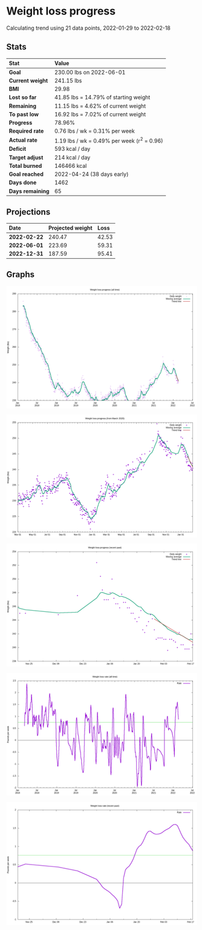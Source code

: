 # Weight loss progress

Calculating trend using 21 data points, 2022-01-29 to 2022-02-18

## Stats

Stat|Value
:-|:-
**Goal**|230.00 lbs on 2022-06-01
**Current weight**|241.15 lbs
**BMI**|29.98
**Lost so far**|41.85 lbs = 14.79% of starting weight
**Remaining**|11.15 lbs =  4.62% of current  weight
**To past low**|16.92 lbs =  7.02% of current  weight
**Progress**|78.96%
**Required rate**|0.76 lbs / wk = 0.31% per week
**Actual rate**|1.19 lbs / wk = 0.49% per week  (r<sup>2</sup> = 0.96)
**Deficit**|593 kcal / day
**Target adjust**|214 kcal / day
**Total burned**|146466 kcal
**Goal reached**|2022-04-24 (38 days early)
**Days done**|1462
**Days remaining**|65

## Projections

Date|Projected weight|Loss
:-|:-|:-
**2022-02-22**|240.47|42.53
**2022-06-01**|223.69|59.31
**2022-12-31**|187.59|95.41

## Graphs

![](weight-graph-alltime.png)

![](weight-graph-covid.png)

![](weight-graph-recent.png)

![](rate-graph-alltime.png)

![](rate-graph-recent.png)
